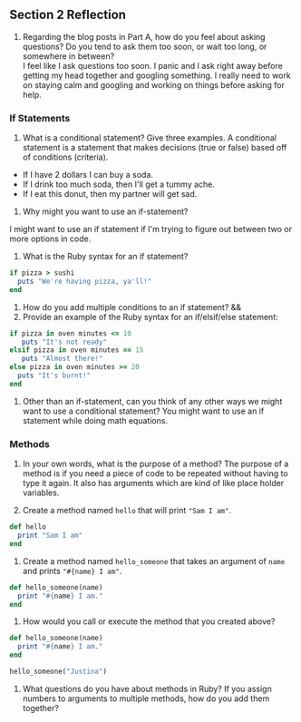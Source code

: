 ## Section 2 Reflection

1. Regarding the blog posts in Part A, how do you feel about asking questions? Do you tend to ask them too soon, or wait too long, or somewhere in between?
<br>I feel like I ask questions too soon. I panic and I ask right away before getting my head together and googling something. I really need to work on staying calm and googling and working on things before asking for help. 

### If Statements

1. What is a conditional statement? Give three examples.
A conditional statement is a statement that makes decisions (true or false) based off of conditions (criteria).
* If I have 2 dollars I can buy a soda.
* If I drink too much soda, then I'll get a tummy ache.
* If I eat this donut, then my partner will get sad.

1. Why might you want to use an if-statement?

I might want to use an if statement if I'm trying to figure out between two or more options in code.

1. What is the Ruby syntax for an if statement?
```ruby
if pizza > sushi
  puts "We're having pizza, ya'll!"
end
```

1. How do you add multiple conditions to an if statement?
&&
1. Provide an example of the Ruby syntax for an if/elsif/else statement:
```ruby
if pizza in oven minutes <= 10
   puts "It's not ready"
elsif pizza in oven minutes == 15
   puts "Almost there!"
else pizza in oven minutes >= 20
  puts "It's burnt!"
end
```
1. Other than an if-statement, can you think of any other ways we might want to use a conditional statement?
You might want to use an if statement while doing math equations.

### Methods

1. In your own words, what is the purpose of a method?
The purpose of a method is if you need a piece of code to be repeated without having to type it again. It also has arguments which are kind of like place holder variables.

1. Create a method named `hello` that will print `"Sam I am"`.
```ruby
def hello
  print "Sam I am"
end
```

1. Create a method named `hello_someone` that takes an argument of `name` and prints `"#{name} I am"`.
```ruby
def hello_someone(name)
  print "#{name} I am."
end
```
1. How would you call or execute the method that you created above?
```ruby
def hello_someone(name)
  print "#{name} I am."
end

hello_someone("Justina")
```

1. What questions do you have about methods in Ruby?
If you assign numbers to arguments to multiple methods, how do you add them together?
